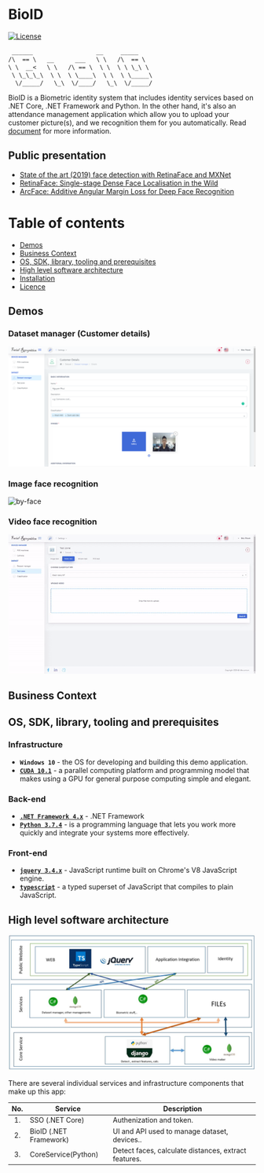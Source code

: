 # BioID

[![License](http://img.shields.io/:license-mit-blue.svg?style=flat-square)](http://badges.mit-license.org) 

``` 
 ______                  __     _____ 
/\  == \   __      ___   \ \   /\  == \
\ \  __<   \ \   /\ == \  \ \  \ \ \_\ \ 
 \ \_\_\_\  \ \  \ \____\  \ \  \ \_____\
  \/_____/   \_\  \/____/   \_\  \/_____/
```

BioID is a Biometric identity system that includes identity services based on .NET Core, .NET Framework and Python. In the other hand, it's also an attendance management application which allow you to upload your customer picture(s), and we recognition them for you automatically. Read [document](http://insightface.ai/) for more information.



## Public presentation
- [State of the art (2019) face detection with RetinaFace and MXNet
](https://medium.com/@fruty/state-of-the-art-2019-face-detection-with-retinaface-and-mxnet-18c86ebdce7e)
- [RetinaFace: Single-stage Dense Face Localisation in the Wild](https://arxiv.org/abs/1905.00641)
- [ArcFace: Additive Angular Margin Loss for Deep Face Recognition](https://arxiv.org/abs/1801.07698)


# Table of contents
- [Demos](#demos)
- [Business Context](#business-context)
- [OS, SDK, library, tooling and prerequisites](https://github.com/vietnam-devs/coolstore-microservices#os-sdk-library-tooling-and-prerequisites)
- [High level software architecture](https://github.com/vietnam-devs/coolstore-microservices#high-level-software-architecture)
- [Installation](https://github.com/vietnam-devs/coolstore-microservices#installation)
- [Licence](https://github.com/vietnam-devs/coolstore-microservices#licence)
## Demos
### Dataset manager (Customer details)
![home-page](ScreenShoot/ui-dataset-manager.PNG?raw=true)
### Image face recognition
![by-face](ScreenShoot/image-reg-ui.gif?raw=true)
### Video face recognition
![by-face](ScreenShoot/video-reg-ui.gif?raw=true)
## Business Context


## OS, SDK, library, tooling and prerequisites
### Infrastructure

- **`Windows 10`** - the OS for developing and building this demo application.
- **[`CUDA 10.1`](https://developer.nvidia.com/cuda-10.1-download-archive-base?)** - a parallel computing platform and programming model that makes using a GPU for general purpose computing simple and elegant.


### Back-end

- **[`.NET Framework 4.x`](https://dotnet.microsoft.com/download)** - .NET Framework 
- **[`Python 3.7.4`](https://www.python.org/downloads/release/python-374/)** - is a programming language that lets you work more quickly and integrate your systems more effectively.

### Front-end

- **[`jquery 3.4.x`](https://code.jquery.com/)** - JavaScript runtime built on Chrome's V8 JavaScript engine.
- **[`typescript`](https://www.typescriptlang.org)** - a typed superset of JavaScript that compiles to plain JavaScript.

## High level software architecture
![home-page](ScreenShoot/High-level-software-architecture.jpg?raw=true)

There are several individual services and infrastructure components that make up this app:

<table>
  <thead>
    <th>No.</th>
    <th>Service</th>
    <th>Description</th>
  </thead>
  <tbody>
     <tr>
      <td align="center">1.</td>
      <td>
        SSO (.NET Core)
      </td>
      <td>Authenization and token.</td>
     </tr>
     <tr>
      <td align="center">2.</td>
      <td>
        BioID (.NET Framework)
      </td>
      <td>UI and API used to manage dataset, devices..</td>
     </tr>
     <tr>
      <td align="center">3.</td>
      <td>
        CoreService(Python)
      </td>
      <td>Detect faces, calculate distances, extract features.</td>
     </tr>
  </tbody>
</table>


